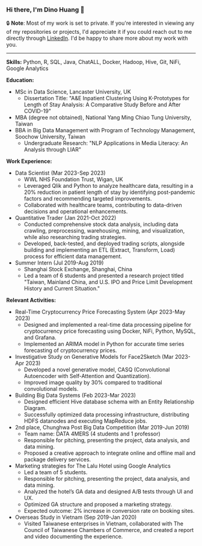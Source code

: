 <!--
**Dino1G/Dino1G** is a ✨ _special_ ✨ repository because its `README.md` (this file) appears on your GitHub profile.

Here are some ideas to get you started:

- 🔭 I’m currently working on ...
- 🌱 I’m currently learning ...
- 👯 I’m looking to collaborate on ...
- 🤔 I’m looking for help with ...
- 💬 Ask me about ...
- 📫 How to reach me: ...
- 😄 Pronouns: ...
- ⚡ Fun fact: ...
-->
### Hi there, I'm Dino Huang 👋

🔒 **Note**: Most of my work is set to private. If you're interested in viewing any of my repositories or projects, I'd appreciate it if you could reach out to me directly through [LinkedIn](https://www.linkedin.com/in/dino-huang-6ba4a6209). I'd be happy to share more about my work with you.

---

**Skills:** Python, R, SQL, Java, ChatALL, Docker, Hadoop, Hive, Git, NiFi, Google Analytics

**Education:**
- MSc in Data Science, Lancaster University, UK
  - Dissertation Title: "A&E Inpatient Clustering Using K-Prototypes for Length of Stay Analysis: A Comparative Study Before and After COVID-19"
- MBA (degree not obtained), National Yang Ming Chiao Tung University, Taiwan
- BBA in Big Data Management with Program of Technology Management, Soochow University, Taiwan
  - Undergraduate Research: "NLP Applications in Media Literacy: An Analysis through LIAR"

**Work Experience:**
- Data Scientist (Mar 2023-Sep 2023)
  - WWL NHS Foundation Trust, Wigan, UK
  - Leveraged Qlik and Python to analyze healthcare data, resulting in a 20% reduction in patient length of stay by identifying post-pandemic factors and recommending targeted improvements.
  - Collaborated with healthcare teams, contributing to data-driven decisions and operational enhancements.
- Quantitative Trader (Jan 2021-Oct 2022)
  - Conducted comprehensive stock data analysis, including data crawling, preprocessing, warehousing, mining, and visualization, while also researching trading strategies.
  - Developed, back-tested, and deployed trading scripts, alongside building and implementing an ETL (Extract, Transform, Load) process for efficient data management.
- Summer Intern (Jul 2019-Aug 2019)
  - Shanghai Stock Exchange, Shanghai, China
  - Led a team of 6 students and presented a research project titled "Taiwan, Mainland China, and U.S. IPO and Price Limit Development History and Current Situation."

**Relevant Activities:**
- Real-Time Cryptocurrency Price Forecasting System (Apr 2023-May 2023)
  - Designed and implemented a real-time data processing pipeline for cryptocurrency price forecasting using Docker, NiFi, Python, MySQL, and Grafana.
  - Implemented an ARIMA model in Python for accurate time series forecasting of cryptocurrency prices.
- Investigative Study on Generative Models for Face2Sketch (Mar 2023-Apr 2023)
  - Developed a novel generative model, CASQ (Convolutional Autoencoder with Self-Attention and Quantization).
  - Improved image quality by 30% compared to traditional convolutional models.
- Building Big Data Systems (Feb 2023-Mar 2023)
  - Designed efficient Hive database schema with an Entity Relationship Diagram.
  - Successfully optimized data processing infrastructure, distributing HDFS datanodes and executing MapReduce jobs.
- 2nd place, Chunghwa Post Big Data Competition (Mar 2019-Jun 2019)
  - Team name: DATA 4MERS (4 students and 1 professor)
  - Responsible for pitching, presenting the project, data analysis, and data mining.
  - Proposed a creative approach to integrate online and offline mail and package delivery services.
- Marketing strategies for The Lalu Hotel using Google Analytics
  - Led a team of 5 students.
  - Responsible for pitching, presenting the project, data analysis, and data mining.
  - Analyzed the hotel’s GA data and designed A/B tests through UI and UX.
  - Optimized GA structure and proposed a marketing strategy.
  - Expected outcome: 2% increase in conversion rate on booking sites.
- Overseas Study in Vietnam (Sep 2019-Jan 2020)
  - Visited Taiwanese enterprises in Vietnam, collaborated with The Council of Taiwanese Chambers of Commerce, and created a report and video documenting the experience.
